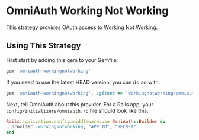 # OmniAuth Working Not Working

This strategy provides OAuth access to Working Not Working.

## Using This Strategy

First start by adding this gem to your Gemfile:

```ruby
gem 'omniauth-workingnotworking'
```

If you need to use the latest HEAD version, you can do so with:

```ruby
gem 'omniauth-workingnotworking', :github => 'workingnotworking/omniauth-workingnotworking'
```

Next, tell OmniAuth about this provider. For a Rails app, your `config/initializers/omniauth.rb` file should look like this:

```ruby
Rails.application.config.middleware.use OmniAuth::Builder do
  provider :workingnotworking, "APP_ID", "SECRET"
end
```
